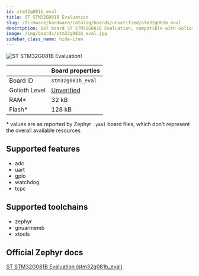 ```yaml
---
id: stm32g081b_eval
title: ST STM32G081B Evaluation
slug: /firmware/hardware/catalog/boards/unverified/stm32g081b_eval
description: IoT board ST STM32G081B Evaluation, compatible with Golioth at unverified level.
image: /img/boards/stm32g081b_eval.jpg
sidebar_class_name: hide-item
---
```


[//]: # (This is an auto-generated file, do not edit! Changes to it will be lost upon re-generation)

![ST STM32G081B Evaluation!](/img/boards/stm32g081b_eval.jpg "ST STM32G081B Evaluation")

|                | Board properties     |
| -------------  | -------------------- |
| Board ID       | `stm32g081b_eval` |
| Golioth Level  | [Unverified](/firmware/hardware#unverified-boards) |
| RAM*           | 32 kB |
| Flash*         | 128 kB |

\* values are as reported by Zephyr `.yaml` board files, which don't represent the overall available resources



## Supported features

* adc
* uart
* gpio
* watchdog
* tcpc

## Supported toolchains

* zephyr
* gnuarmemb
* xtools

## Official Zephyr docs

[ST STM32G081B Evaluation (stm32g081b_eval)](https://docs.zephyrproject.org/latest/boards/st/stm32g081b_eval/doc/index.html)
